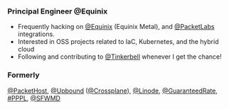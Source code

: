 ### Principal Engineer @Equinix

* Frequently hacking on [@Equinix](https://github.com/equinix) (Equinix Metal), and [@PacketLabs](https://github.com/packet-labs) integrations.
* Interested in OSS projects related to IaC, Kubernetes, and the hybrid cloud
* Following and contributing to [@Tinkerbell](https://github.com/tinkerbell) whenever I get the chance!

### Formerly

[@PacketHost](https://github.com/packethost), [@Upbound](https://github.com/upbound) ([@Crossplane](https://github.com/crossplane)), [@Linode](https://github.com/linode), [@GuaranteedRate](https://github.com/guaranteedrate), [#PPPL](https://github.com/topics/pppl), [@SFWMD](https://github.com/sfwmd)
<!--
**displague/displague** is a ✨ _special_ ✨ repository because its `README.md` (this file) appears on your GitHub profile.

Here are some ideas to get you started:

- 🔭 I’m currently working on ...
- 🌱 I’m currently learning ...
- 👯 I’m looking to collaborate on ...
- 🤔 I’m looking for help with ...
- 💬 Ask me about ...
- 📫 How to reach me: ...
- 😄 Pronouns: ...
- ⚡ Fun fact: ...
-->
